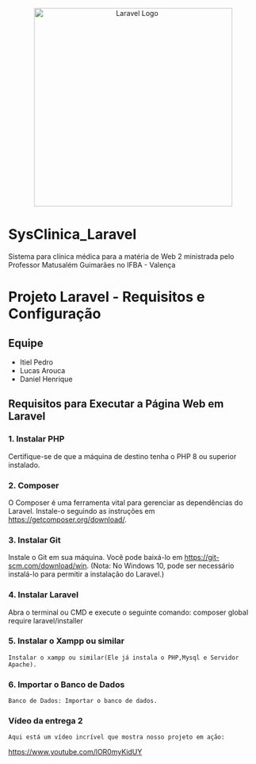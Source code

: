 <p align="center"><a href="https://laravel.com" target="_blank"><img src="https://raw.githubusercontent.com/laravel/art/master/logo-lockup/5%20SVG/2%20CMYK/1%20Full%20Color/laravel-logolockup-cmyk-red.svg" width="400" alt="Laravel Logo"></a></p>

# SysClinica_Laravel

Sistema para clínica médica para a matéria de Web 2 ministrada pelo Professor Matusalém Guimarães no IFBA - Valença

# Projeto Laravel - Requisitos e Configuração

## Equipe

-   Itiel Pedro
-   Lucas Arouca
-   Daniel Henrique

## Requisitos para Executar a Página Web em Laravel

### 1. Instalar PHP

Certifique-se de que a máquina de destino tenha o PHP 8 ou superior instalado.

### 2. Composer

O Composer é uma ferramenta vital para gerenciar as dependências do Laravel. Instale-o seguindo as instruções em https://getcomposer.org/download/.

### 3. Instalar Git

Instale o Git em sua máquina. Você pode baixá-lo em https://git-scm.com/download/win. (Nota: No Windows 10, pode ser necessário instalá-lo para permitir a instalação do Laravel.)

### 4. Instalar Laravel

Abra o terminal ou CMD e execute o seguinte comando:
composer global require laravel/installer

### 5. Instalar o Xampp ou similar

    Instalar o xampp ou similar(Ele já instala o PHP,Mysql e Servidor Apache).

### 6. Importar o Banco de Dados

    Banco de Dados: Importar o banco de dados.

### Vídeo da entrega 2

    Aqui está um vídeo incrível que mostra nosso projeto em ação:
https://www.youtube.com/lOR0myKidUY
